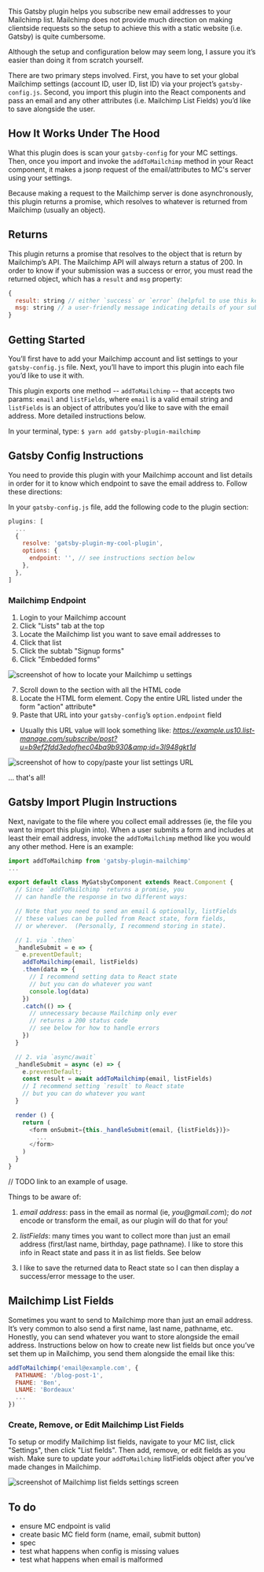This Gatsby plugin helps you subscribe new email addresses to your Mailchimp list.  Mailchimp does not provide much direction on making clientside requests so the setup to achieve this with a static website (i.e. Gatsby) is quite cumbersome.

Although the setup and configuration below may seem long, I assure you itʼs easier than doing it from scratch yourself.

There are two primary steps involved.  First, you have to set your global Mailchimp settings (account ID, user ID, list ID) via your projectʼs `gatsby-config.js`.  Second, you import this plugin into the React components and pass an email and any other attributes (i.e. Mailchimp List Fields) youʼd like to save alongside the user.


## How It Works Under The Hood
What this plugin does is scan your `gatsby-config` for your MC settings.  Then, once you import and invoke the `addToMailchimp` method in your React component, it makes a jsonp request of the email/attributes to MC's server using your settings.

Because making a request to the Mailchimp server is done asynchronously, this plugin returns a promise, which resolves to whatever is returned from Mailchimp (usually an object).


## Returns
This plugin returns a promise that resolves to the object that is return by Mailchimpʼs API.  The Mailchimp API will always return a status of 200.  In order to know if your submission was a success or error, you must read the returned object, which has a `result` and `msg` property:
```javascript
{
  result: string // either `success` or `error` (helpful to use this key to update your state)
  msg: string // a user-friendly message indicating details of your submissions (usually something like "thanks for subscribing!" or "this email has already been added")
}
```


## Getting Started
Youʼll first have to add your Mailchimp account and list settings to your `gatsby-config.js` file.  Next, youʼll have to import this plugin into each file youʼd like to use it with.  

This plugin exports one method -- `addToMailchimp` -- that accepts two params: `email` and `listFields`, where `email` is a valid email string and `listFields` is an object of attributes youʼd like to save with the email address.  More detailed instructions below.

In your terminal, type:
`$ yarn add gatsby-plugin-mailchimp`


## Gatsby Config Instructions
You need to provide this plugin with your Mailchimp account and list details in order for it to know which endpoint to save the email address to.  Follow these directions:

In your `gatsby-config.js` file, add the following code to the plugin section:
```javascript
plugins: [
  ...
  {
    resolve: 'gatsby-plugin-my-cool-plugin',
    options: {
      endpoint: '', // see instructions section below
    },
  },
]
```

### Mailchimp Endpoint
1. Login to your Mailchimp account
2. Click "Lists" tab at the top
3. Locate the Mailchimp list you want to save email addresses to
4. Click that list
5. Click the subtab "Signup forms"
6. Click "Embedded forms"

![screenshot of how to locate your Mailchimp u settings](./img/mailchimp_list.png)

7. Scroll down to the section with all the HTML code
8. Locate the HTML form element.  Copy the entire URL listed under the form "action" attribute*
9. Paste that URL into your `gatsby-config`ʼs `option.endpoint` field

* Usually this URL value will look something like: _https://example.us10.list-manage.com/subscribe/post?u=b9ef2fdd3edofhec04ba9b930&amp;id=3l948gkt1d_

![screenshot of how to copy/paste your list settings URL](./img/mailchimp_form_action.png)

... that's all!


## Gatsby Import Plugin Instructions
Next, navigate to the file where you collect email addresses (ie, the file you want to import this plugin into).  When a user submits a form and includes at least their email address, invoke the `addToMailchimp` method like you would any other method.  Here is an example:
```javascript
import addToMailchimp from 'gatsby-plugin-mailchimp'
...

export default class MyGatsbyComponent extends React.Component {
  // Since `addToMailchimp` returns a promise, you
  // can handle the response in two different ways:

  // Note that you need to send an email & optionally, listFields
  // these values can be pulled from React state, form fields,
  // or wherever.  (Personally, I recommend storing in state).

  // 1. via `.then`
  _handleSubmit = e => {
    e.preventDefault;
    addToMailchimp(email, listFields)
    .then(data => {
      // I recommend setting data to React state
      // but you can do whatever you want
      console.log(data)
    })
    .catch(() => {
      // unnecessary because Mailchimp only ever
      // returns a 200 status code
      // see below for how to handle errors
    })
  }

  // 2. via `async/await`
  _handleSubmit = async (e) => {
    e.preventDefault;
    const result = await addToMailchimp(email, listFields)
    // I recommend setting `result` to React state
    // but you can do whatever you want
  }

  render () {
    return (
      <form onSubmit={this._handleSubmit(email, {listFields})}>
        ...
      </form>
    )
  }
}
```

// TODO link to an example of usage.

Things to be aware of:
1. *email address*: pass in the email as normal (ie, _you@gmail.com_); do _not_ encode or transform the email, as our plugin will do that for you!

2. *listFields*: many times you want to collect more than just an email address (first/last name, birthday, page pathname).  I like to store this info in React state and pass it in as list fields.  See below

3. I like to save the returned data to React state so I can then display a success/error message to the user.


## Mailchimp List Fields
Sometimes you want to send to Mailchimp more than just an email address.  Itʼs very common to also send a first name, last name, pathname, etc.  Honestly, you can send whatever you want to store alongside the email address.  Instructions below on how to create new list fields but once youʼve set them up in Mailchimp, you send them alongside the email like this:
```javascript
addToMailchimp('email@example.com', {
  PATHNAME: '/blog-post-1',
  FNAME: 'Ben',
  LNAME: 'Bordeaux'
  ...
})
```

### Create, Remove, or Edit Mailchimp List Fields
To setup or modify Mailchimp list fields, navigate to your MC list, click "Settings", then click "List fields".  Then add, remove, or edit fields as you wish.  Make sure to update your `addToMailchimp` listFields object after youʼve made changes in Mailchimp.

![screenshot of Mailchimp list fields settings screen](./img/mailchimp_list_fields.png)


## To do
- ensure MC endpoint is valid
- create basic MC field form (name, email, submit button)
- spec
- test what happens when config is missing values
- test what happens when email is malformed

